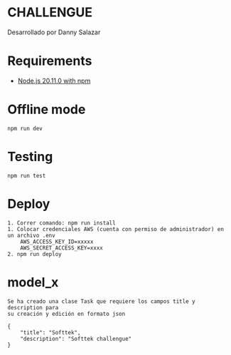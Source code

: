 # CHALLENGUE

Desarrollado por Danny Salazar

# Requirements
- [Node.js 20.11.0 with npm](https://nodejs.org/en/download/releases/)


# Offline mode
    npm run dev


# Testing
    npm run test


# Deploy
    1. Correr comando: npm run install
    1. Colocar credenciales AWS (cuenta con permiso de administrador) en un archivo .env
        AWS_ACCESS_KEY_ID=xxxxx
        AWS_SECRET_ACCESS_KEY=xxxx
    2. npm run deploy


# model_x
    Se ha creado una clase Task que requiere los campos title y description para
    su creación y edición en formato json

    {
        "title": "Softtek",
        "description": "Softtek challengue"
    }

